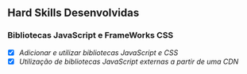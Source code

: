 ## Hard Skills Desenvolvidas

### Bibliotecas JavaScript e FrameWorks CSS

- [X] _Adicionar e utilizar bibliotecas JavaScript e CSS_
- [X] _Utilização de bibliotecas JavaScript externas a partir de uma CDN_
